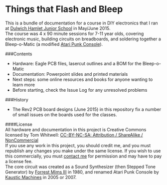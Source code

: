 # Things that Flash and Bleep

This is a bundle of documentation for a course in DIY electronics that I ran at [Dulwich Hamlet Junior School](http://www.dulwichhamletjuniorschool.org.uk/) in May/June 2015.  
The course was 4 x 90 minute sessions for 7-11 year olds, covering electronic music, building circuits on breadboards, and soldering together a Bleep-o-Matic (a modified [Atari Punk Console](https://en.wikipedia.org/wiki/Atari_Punk_Console)). 

###Contents 

- Hardware: Eagle PCB files, lasercut outlines and a BOM for the Bleep-o-Matic  
- Documentation: Powerpoint slides and printed materials 
- Next steps: some online resources and books for anyone wanting to learn more 
- Before starting, check the Issue Log for any unresolved problems
 
###History 

- The Rev2 PCB board designs (June 2015) in this repository fix a number of small issues on the boards used for the classes.  

####License  
All hardware and documentation in this project is Creative Commons licensed by Tom Whitwell: [CC-BY-NC-SA: Attribution / ShareAlike / NonCommercial](https://creativecommons.org/licenses/by-nc-sa/4.0/)  
If you use any work in this project, you should credit me, and you must republish any changes you make under the same license. If you wish to use this commercially, you must [contact me](mailto:tom.whitwell@gmail.com) for permission and may have to pay a license fee.  
The core circuit was created as a Sound Synthesizer (then Stepped Tone Generator) by [Forrest Mims III](http://www.forrestmims.org/) in 1980, and renamed Atari Punk Console by [Kaustic Machines](http://compiler.kaustic.net/machines/apc.html) in 2005 or 2007.  



